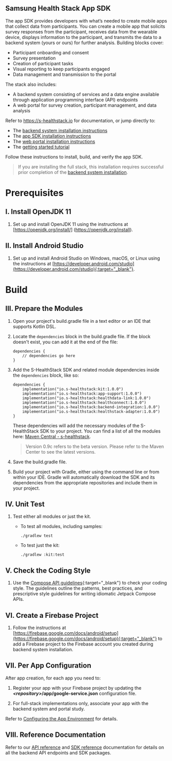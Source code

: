 ## Samsung Health Stack App SDK

The app SDK provides developers with what’s needed to create mobile apps that collect data from participants. You can create a mobile app that solicits survey responses from the participant, receives data from the wearable device, displays information to the participant, and transmits the data to a backend system (yours or ours) for further analysis. Building blocks cover:

- Participant onboarding and consent
- Survey presentation
- Creation of participant tasks
- Visual reporting to keep participants engaged
- Data management and transmission to the portal

The stack also includes:

-   A backend system consisting of services and a data engine available through application programming interface (API) endpoints
-   A web portal for survey creation, participant management, and data analysis

Refer to <a href="https://s-healthstack.io" target="_blank">https://s-healthstack.io</a> for documentation, or jump directly to:
- The <a href="https://s-healthstack.io/install-backend.html" target="_blank">backend system installation instructions</a>
- The <a href="https://s-healthstack.io/install-sdk.html" target="_blank">app SDK installation instructions</a>
- The <a href="https://s-healthstack.io/install-portal.html" target="_blank">web portal installation instructions</a>
- The <a href="https://s-healthstack.io/tutorial.html" target="_blank">getting started tutorial</a>



Follow these instructions to install, build, and verify the app SDK.

> If you are installing the full stack, this installation requires successful prior completion of the [backend system installation](install-backend.md).

# Prerequisites

## I. Install OpenJDK 11

1. Set up and install OpenJDK 11 using the instructions at [https://openjdk.org/install/]
(https://openjdk.org/install).

## II. Install Android Studio 

1. Set up and install Android Studio on Windows, macOS, or Linux using the instructions at [https://developer.android.com/studio](https://developer.android.com/studio){:target="_blank"}.

# Build

## III. Prepare the Modules

1. Open your project's build.gradle file in a text editor or an IDE that supports Kotlin DSL.

2. Locate the `dependencies` block in the build.gradle file. If the block doesn't exist, you can add it at the end of the file:

   ```
   dependencies {
       // dependencies go here
   }
   ```

3. Add the S-HealthStack SDK and related module dependencies inside the `dependencies` block, like so:

   ```
   dependencies {
       implementation("io.s-healthstack:kit:1.0.0")
       implementation("io.s-healthstack:app-support:1.0.0")
       implementation("io.s-healthstack:healthdata-link:1.0.0")
       implementation("io.s-healthstack:healthconnect:1.0.0")
       implementation("io.s-healthstack:backend-integration:1.0.0")
       implementation("io.s-healthstack:healthstack-adapter:1.0.0")
   }
   ```

   These dependencies will add the necessary modules of the S-HealthStack SDK to your project. You can find a list of all the modules here: [Maven Central - s-healthstack](https://central.sonatype.com/search?smo=true&q=s-healthstack). 

   > Version 0.9c refers to the beta version. Please refer to the Maven Center to see the latest versions.

4. Save the build.gradle file.

5. Build your project with Gradle, either using the command line or from within your IDE. Gradle will automatically download the SDK and its dependencies from the appropriate repositories and include them in your project.

## IV. Unit Test

1. Test either all modules or just the kit.

   - To test all modules, including samples:

     ```
     ./gradlew test
     ```

   - To test just the kit:

     ```
     ./gradlew :kit:test
     ```


## V. Check the Coding Style

1. Use the [Compose API guidelines](https://github.com/androidx/androidx/blob/androidx-main/compose/docs/compose-api-guidelines.md){:target="_blank"} to check your coding style. The guidelines outline the patterns, best practices, and prescriptive style guidelines for writing idiomatic Jetpack Compose APIs. 

## VI. Create a Firebase Project

1. Follow the instructions at [https://firebase.google.com/docs/android/setup](https://firebase.google.com/docs/android/setup){:target="_blank"} to add a Firebase project to the Firebase account you created during backend system installation.

## VII. Per App Configuration

After app creation, for each app you need to:

1. Register your app with your Firebase project by updating the ***\<repository\>*/app/google-service.json** configuration file.

2. For full-stack implementations only, associate your app with the backend system and portal study.

Refer to [Configuring the App Environment](../app-creation/configure-app.md) for details.

## VIII. Reference Documentation

Refer to our [API reference](../../api-reference/api-overview.md) and [SDK reference](../../sdk-reference/kit.md) documentation for details on all the backend API endpoints and SDK packages.
